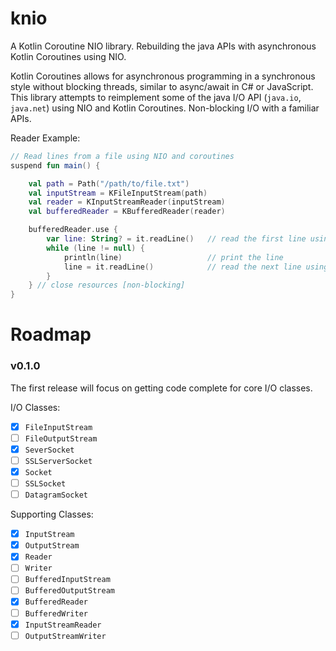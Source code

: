 # knio
A Kotlin Coroutine NIO library. Rebuilding the java APIs with asynchronous Kotlin Coroutines using NIO.

Kotlin Coroutines allows for asynchronous programming in a synchronous style without blocking threads, similar to
async/await in C# or JavaScript. This library attempts to reimplement some of the java I/O API (`java.io`, `java.net`)
using NIO and Kotlin Coroutines. Non-blocking I/O with a familiar APIs.


Reader Example:
```kotlin
// Read lines from a file using NIO and coroutines
suspend fun main() {

    val path = Path("/path/to/file.txt")
    val inputStream = KFileInputStream(path)
    val reader = KInputStreamReader(inputStream)
    val bufferedReader = KBufferedReader(reader)

    bufferedReader.use {
        var line: String? = it.readLine()   // read the first line using nio [non-blocking]
        while (line != null) {
            println(line)                   // print the line
            line = it.readLine()            // read the next line using nio [non-blocking]
        }
    } // close resources [non-blocking]
}
```

# Roadmap
### v0.1.0
The first release will focus on getting code complete for core I/O classes.

I/O Classes:
- [x] `FileInputStream`
- [ ] `FileOutputStream`
- [x] `SeverSocket`
- [ ] `SSLServerSocket`
- [x] `Socket`
- [ ] `SSLSocket`
- [ ] `DatagramSocket`

Supporting Classes:
- [x] `InputStream`
- [x] `OutputStream`
- [x] `Reader`
- [ ] `Writer`
- [ ] `BufferedInputStream`
- [ ] `BufferedOutputStream`
- [x] `BufferedReader`
- [ ] `BufferedWriter`
- [x] `InputStreamReader`
- [ ] `OutputStreamWriter`
